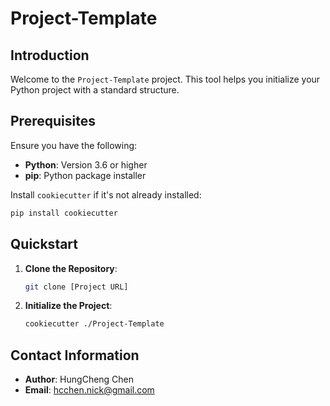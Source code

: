 # Project-Template

## Introduction
Welcome to the `Project-Template` project. This tool helps you initialize your Python project with a standard structure.

## Prerequisites

Ensure you have the following:

- **Python**: Version 3.6 or higher
- **pip**: Python package installer

Install `cookiecutter` if it's not already installed:

```bash
pip install cookiecutter
```

## Quickstart

1. **Clone the Repository**:
    ```sh
    git clone [Project URL]
    ```

2. **Initialize the Project**:
    ```sh
    cookiecutter ./Project-Template
    ```

## Contact Information

- **Author**: HungCheng Chen
- **Email**: [hcchen.nick@gmail.com](mailto:hcchen.nick@gmail.com)